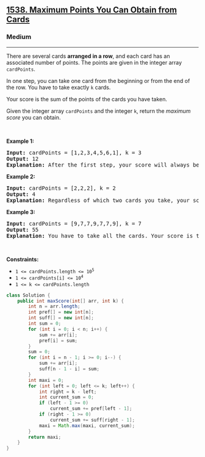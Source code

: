 <h2><a href="https://leetcode.com/problems/maximum-points-you-can-obtain-from-cards">1538. Maximum Points You Can Obtain from Cards</a></h2><h3>Medium</h3><hr><p>There are several cards <strong>arranged in a row</strong>, and each card has an associated number of points. The points are given in the integer array <code>cardPoints</code>.</p>

<p>In one step, you can take one card from the beginning or from the end of the row. You have to take exactly <code>k</code> cards.</p>

<p>Your score is the sum of the points of the cards you have taken.</p>

<p>Given the integer array <code>cardPoints</code> and the integer <code>k</code>, return the <em>maximum score</em> you can obtain.</p>

<p>&nbsp;</p>
<p><strong class="example">Example 1:</strong></p>

<pre>
<strong>Input:</strong> cardPoints = [1,2,3,4,5,6,1], k = 3
<strong>Output:</strong> 12
<strong>Explanation:</strong> After the first step, your score will always be 1. However, choosing the rightmost card first will maximize your total score. The optimal strategy is to take the three cards on the right, giving a final score of 1 + 6 + 5 = 12.
</pre>

<p><strong class="example">Example 2:</strong></p>

<pre>
<strong>Input:</strong> cardPoints = [2,2,2], k = 2
<strong>Output:</strong> 4
<strong>Explanation:</strong> Regardless of which two cards you take, your score will always be 4.
</pre>

<p><strong class="example">Example 3:</strong></p>

<pre>
<strong>Input:</strong> cardPoints = [9,7,7,9,7,7,9], k = 7
<strong>Output:</strong> 55
<strong>Explanation:</strong> You have to take all the cards. Your score is the sum of points of all cards.
</pre>

<p>&nbsp;</p>
<p><strong>Constraints:</strong></p>

<ul>
	<li><code>1 &lt;= cardPoints.length &lt;= 10<sup>5</sup></code></li>
	<li><code>1 &lt;= cardPoints[i] &lt;= 10<sup>4</sup></code></li>
	<li><code>1 &lt;= k &lt;= cardPoints.length</code></li>
</ul>

```java
class Solution {
    public int maxScore(int[] arr, int k) {
        int n = arr.length;
        int pref[] = new int[n];
        int suff[] = new int[n];
        int sum = 0;
        for (int i = 0; i < n; i++) {
            sum += arr[i];
            pref[i] = sum;
        }
        sum = 0;
        for (int i = n - 1; i >= 0; i--) {
            sum += arr[i];
            suff[n - 1 - i] = sum;
        }
        int maxi = 0;
        for (int left = 0; left <= k; left++) {
            int right = k - left;
            int current_sum = 0;
            if (left - 1 >= 0)
                current_sum += pref[left - 1];
            if (right - 1 >= 0)
                current_sum += suff[right - 1];
            maxi = Math.max(maxi, current_sum);
        }
        return maxi;
    }
}
```
